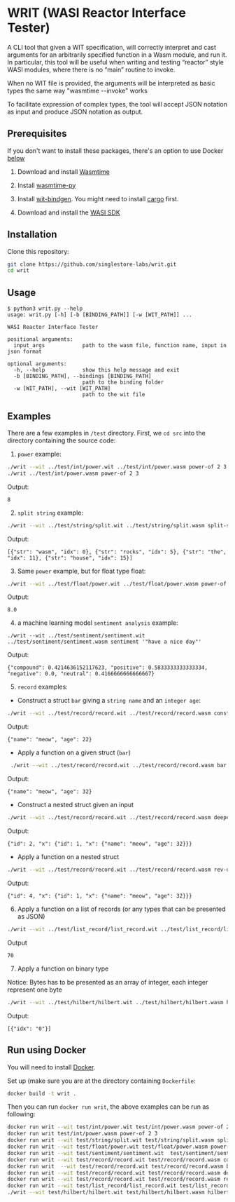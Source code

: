 # WRIT (WASI Reactor Interface Tester)

A CLI tool that given a WIT specification, will correctly interpret and cast arguments for an arbitrarily specified function in a Wasm module, and run it.  In particular, this tool will be useful when writing and testing “reactor” style WASI modules, where there is no “main” routine to invoke.

When no WIT file is provided, the arguments will be interpreted as basic types the same way "wasmtime --invoke" works

To facilitate expression of complex types, the tool will accept JSON notation as input and produce JSON notation as output.

## Prerequisites
If you don't want to install these packages, there's an option to use Docker [below](##Docker)
1. Download and install [Wasmtime](https://wasmtime.dev/)

2. Install [wasmtime-py](https://github.com/bytecodealliance/wasmtime-py)

3. Install [wit-bindgen](https://github.com/bytecodealliance/wit-bindgen). You might need to install [cargo](https://doc.rust-lang.org/cargo/getting-started/installation.html) first.

4. Download and install the [WASI SDK](https://github.com/WebAssembly/wasi-sdk/releases/tag/wasi-sdk-14)

## Installation
Clone this repository:
```sh
git clone https://github.com/singlestore-labs/writ.git
cd writ
```

## Usage
```console
$ python3 writ.py --help
usage: writ.py [-h] [-b [BINDING_PATH]] [-w [WIT_PATH]] ...

WASI Reactor Interface Tester

positional arguments:
  input_args            path to the wasm file, function name, input in json format

optional arguments:
  -h, --help            show this help message and exit
  -b [BINDING_PATH], --bindings [BINDING_PATH]
                        path to the binding folder
  -w [WIT_PATH], --wit [WIT_PATH]
                        path to the wit file
```

## Examples 
There are a few examples in `/test` directory. First, we `cd src` into the directory containing the source code:
1. `power` example: 
```sh
./writ --wit ../test/int/power.wit ../test/int/power.wasm power-of 2 3
./writ ../test/int/power.wasm power-of 2 3
```
Output:
```console
8
```

2. `split string` example:
```sh
./writ --wit ../test/string/split.wit ../test/string/split.wasm split-str '"wasm_rocks_the_house"' '"_"'
```
Output:
```console
[{"str": "wasm", "idx": 0}, {"str": "rocks", "idx": 5}, {"str": "the", "idx": 11}, {"str": "house", "idx": 15}]
```

3. Same `power` example, but for float type
float:
```sh
./writ --wit ../test/float/power.wit ../test/float/power.wasm power-of 2.0 3.0
```
Output:
```console
8.0
```
4. a machine learning model `sentiment analysis` example:
```
./writ --wit ../test/sentiment/sentiment.wit  ../test/sentiment/sentiment.wasm sentiment '"have a nice day"'
```
Output:
```console
{"compound": 0.4214636152117623, "positive": 0.5833333333333334, "negative": 0.0, "neutral": 0.4166666666666667}
```

5. `record` examples:
* Construct a struct `bar` giving a `string name` and an `integer age`:
```sh
./writ --wit ../test/record/record.wit ../test/record/record.wasm construct-bar '"meow"' 22
```
Output:
```console
{"name": "meow", "age": 22}
```
* Apply a function on a given struct (`bar`)
```sh
 ./writ --wit ../test/record/record.wit ../test/record/record.wasm bar '{"name": "meow", "age": 22}'
```
Output:
```console
{"name": "meow", "age": 32}
```

* Construct a nested struct given an input
```sh
./writ --wit ../test/record/record.wit ../test/record/record.wasm deeper-bar '{"name": "meow", "age": 22}'
```
Output:
```console
{"id": 2, "x": {"id": 1, "x": {"name": "meow", "age": 32}}}
```

* Apply a function on a nested struct
```sh
./writ --wit ../test/record/record.wit ../test/record/record.wasm rev-deeper-bar '{"id": 2, "x": {"id": 1, "x": {"name": "meow", "age": 32}}}'
```
Output:
```console
{"id": 4, "x": {"id": 1, "x": {"name": "meow", "age": 32}}}
```

6. Apply a function on a list of records (or any types that can be presented as JSON)
```sh
./writ --wit ../test/list_record/list_record.wit ../test/list_record/list_record.wasm test-list-record '[{"name": "doggo", "age": 42}, {"name":"meow", "age":28}]'
```
Output
```console
70
```
7. Apply a function on binary type

Notice: Bytes has to be presented as an array of integer, each integer represent one byte
```sh
./writ --wit ../test/hilbert/hilbert.wit ../test/hilbert/hilbert.wasm hilbert-encode '{"vec": [19,2,20,56,6,2,25,19], "min-value": 1.0, "max-value": 3.0, "scale": 6.0}'
```
Output:
```console
[{"idx": "0"}]
```

## Run using Docker
You will need to install [Docker](https://docs.docker.com/engine/install/).

Set up (make sure you are at the directory containing `Dockerfile`:
```sh
docker build -t writ .
```

Then you can run `docker run writ`, the above examples can be run as following:
```sh
docker run writ --wit test/int/power.wit test/int/power.wasm power-of 2 3
docker run writ test/int/power.wasm power-of 2 3
docker run writ --wit test/string/split.wit test/string/split.wasm split-str '"wasm_rocks_the_house"' '"_"'
docker run writ --wit test/float/power.wit test/float/power.wasm power-of 2.0 3.0
docker run writ --wit test/sentiment/sentiment.wit  test/sentiment/sentiment.wasm sentiment '"have a nice day"'
docker run writ --wit test/record/record.wit test/record/record.wasm construct-bar '"meow"' 22
docker run writ  --wit test/record/record.wit test/record/record.wasm bar '{"name": "meow", "age": 22}'
docker run writ --wit test/record/record.wit test/record/record.wasm deeper-bar '{"name": "meow", "age": 22}'
docker run writ --wit test/record/record.wit test/record/record.wasm rev-deeper-bar '{"id": 2, "x": {"id": 1, "x": {"name": "meow", "age": 32}}}'
docker run writ --wit test/list_record/list_record.wit test/list_record/list_record.wasm test-list-record '[{"name": "doggo", "age": 42}, {"name":"meow", "age":28}]'
./writ --wit test/hilbert/hilbert.wit test/hilbert/hilbert.wasm hilbert-encode '{"vec": [19,2,20,56,6,2,25,19], "min-value": 1.0, "max-value": 3.0, "scale": 6.0}'
```

